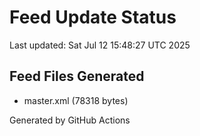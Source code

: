 # Feed Update Status
Last updated: Sat Jul 12 15:48:27 UTC 2025

## Feed Files Generated
- master.xml (78318 bytes)

Generated by GitHub Actions
